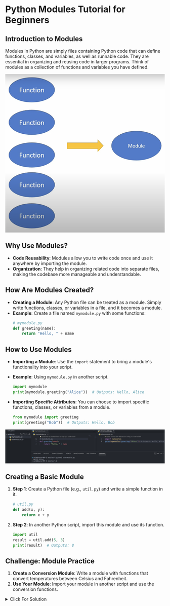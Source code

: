 
# Python Modules Tutorial for Beginners

## Introduction to Modules

Modules in Python are simply files containing Python code that can define functions, classes, and variables, as well as runnable code. They are essential in organizing and reusing code in larger programs. Think of modules as a collection of functions and variables you have defined.

<img src="../assets/module.png" height="500px" style="display:block; margin-left:auto; margin-right:auto">

## Why Use Modules?

- **Code Reusability**: Modules allow you to write code once and use it anywhere by importing the module.
- **Organization**: They help in organizing related code into separate files, making the codebase more manageable and understandable.

## How Are Modules Created?

- **Creating a Module**: Any Python file can be treated as a module. Simply write functions, classes, or variables in a file, and it becomes a module.
- **Example**: Create a file named `mymodule.py` with some functions:
  ```python
  # mymodule.py
  def greeting(name):
      return "Hello, " + name
  ```

## How to Use Modules

- **Importing a Module**: Use the `import` statement to bring a module's functionality into your script.
- **Example**: Using `mymodule.py` in another script.
  ```python
  import mymodule
  print(mymodule.greeting("Alice"))  # Outputs: Hello, Alice
  ```

- **Importing Specific Attributes**: You can choose to import specific functions, classes, or variables from a module.
  ```python
  from mymodule import greeting
  print(greeting("Bob"))  # Outputs: Hello, Bob
  ```

<img src="../assets/module_example.png" style="display:block; margin-left:auto; margin-right:auto">


## Creating a Basic Module

1. **Step 1**: Create a Python file (e.g., `util.py`) and write a simple function in it.
   ```python
   # util.py
   def add(x, y):
       return x + y
   ```
2. **Step 2**: In another Python script, import this module and use its function.
   ```python
   import util
   result = util.add(5, 3)
   print(result)  # Outputs: 8
   ```

## Challenge: Module Practice

1. **Create a Conversion Module**: Write a module with functions that convert temperatures between Celsius and Fahrenheit.
2. **Use Your Module**: Import your module in another script and use the conversion functions.



<details>
  <summary>Click For Solution</summary>
  
  ```python
  # main.py
  import conversion
  
  # Convert Celsius to Fahrenheit
  celsius = 25
  fahrenheit = conversion.celsius_to_fahrenheit(celsius)
  print(celsius, "degrees Celsius is equal to", fahrenheit "degrees Fahrenheit.")

  # Convert Fahrenheit to Celsius
  fahrenheit = 77
  celsius = conversion.fahrenheit_to_celsius(fahrenheit)
  print(fahrenheit, "degrees Fahrenheit is equal to", celsius "degrees Celsius.")

  ```

  ```python
  # conversion.py
  def celsius_to_fahrenheit(celsius):
    fahrenheit = (celsius * 9/5) + 32
    return fahrenheit

  def fahrenheit_to_celsius(fahrenheit):
      celsius = (fahrenheit - 32) * 5/9
      return celsius
  ```

</details>